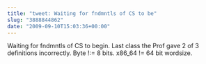 ```yaml
---
title: "tweet: Waiting for fndmntls of CS to be"
slug: "3888844862"
date: "2009-09-10T15:03:36+00:00"
---
```

Waiting for fndmntls of CS to begin. Last class the Prof gave 2 of 3 definitions incorrectly. Byte !:= 8 bits. x86_64 != 64 bit wordsize.